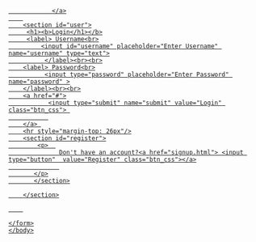 <!DOCTYPE html>
<html lang="en">
<head>
    <meta charset="UTF-8">
    <meta http-equiv="X-UA-Compatible" content="IE=edge">
    <meta name="viewport" content="width=device-width, initial-scale=1.0">
    <link rel="stylesheet" href="login.css">
    <link href='https://fonts.googleapis.com/css?family=Quicksand' rel='stylesheet'>
    <title>Document</title>
</head>
 <body>  
        <form method="POST">
                <a href="login.php" class="logo">
                   
                </a>
        
        <section id="user">
         <h1><b>Login</h1></b>
         <label> Username<br>
             <input id="username" placeholder="Enter Username" name="username" type="text">
              </label><br><br>
        <label> Password<br>
              <input type="password" placeholder="Enter Password" name="password" >
        </label><br><br>
        <a href="#">
               <input type="submit" name="submit" value="Login" class="btn_css"> 
               
        </a> 
        <hr style="margin-top: 26px"/>
        <section id="register">
            <p>  
                  Don't have an account?<a href="signup.html"> <input type="button"  value="Register" class="btn_css"></a>
                  
           </p>
           </section>

        </section>

        

    </form>
    </body>
</html>
